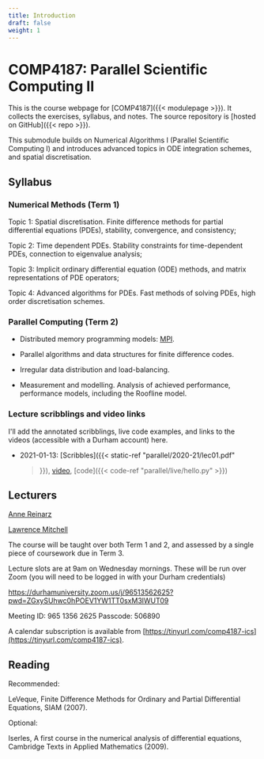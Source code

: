 ```yaml
---
title: Introduction
draft: false
weight: 1
---
```


# COMP4187: Parallel Scientific Computing II

This is the course webpage for [COMP4187]({{< modulepage >}}). It
collects the exercises, syllabus, and notes. The source repository is
[hosted on GitHub]({{< repo >}}).

This submodule builds on Numerical Algorithms I (Parallel Scientific
Computing I) and introduces advanced topics in ODE integration
schemes, and spatial discretisation.

## Syllabus

### Numerical Methods (Term 1)

Topic 1: Spatial discretisation. Finite difference methods for partial differential equations (PDEs), stability, convergence, and consistency;

Topic 2: Time dependent PDEs. Stability constraints for time-dependent PDEs, connection to eigenvalue analysis;

Topic 3: Implicit ordinary differential equation (ODE) methods, and matrix representations of PDE operators;

Topic 4: Advanced algorithms for PDEs. Fast methods of solving PDEs, high order discretisation schemes.

### Parallel Computing (Term 2)

- Distributed memory programming models: [MPI](https://www.mpi-forum.org).

- Parallel algorithms and data structures for finite difference codes.

- Irregular data distribution and load-balancing.

- Measurement and modelling. Analysis of achieved performance,
  performance models, including the Roofline model.

### Lecture scribblings and video links

I'll add the annotated scribblings, live code examples, and links to
the videos (accessible with a Durham account) here.

- 2021-01-13: [Scribbles]({{< static-ref "parallel/2020-21/lec01.pdf"
  >}}),
  [video](https://durham.cloud.panopto.eu/Panopto/Pages/Viewer.aspx?id=fe338448-89f7-49b6-be1b-acaf00a72ad7),
  [code]({{< code-ref "parallel/live/hello.py" >}})

## Lecturers

[Anne Reinarz](mailto:anne.k.reinarz@durham.ac.uk)

[Lawrence Mitchell](mailto:lawrence.mitchell@durham.ac.uk)


The course will be taught over both Term 1 and 2, and assessed by a single piece of coursework due in Term 3.

Lecture slots are at 9am on Wednesday mornings. These will be run over
Zoom (you will need to be logged in with your Durham credentials)

https://durhamuniversity.zoom.us/j/96513562625?pwd=ZGxySUhwc0hPOEV1YW1TT0sxM3lWUT09

Meeting ID: 965 1356 2625
Passcode: 506890

A calendar subscription is available from
[https://tinyurl.com/comp4187-ics](https://tinyurl.com/comp4187-ics).

## Reading

Recommended:

LeVeque, Finite Difference Methods for Ordinary and Partial Differential Equations, SIAM (2007).

Optional:

Iserles, A first course in the numerical analysis of differential equations, Cambridge Texts in Applied Mathematics (2009).
